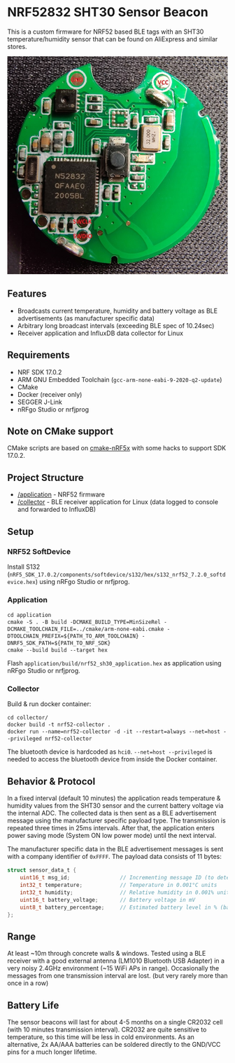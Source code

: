 # NRF52832 SHT30 Sensor Beacon
This is a custom firmware for NRF52 based BLE tags with an SHT30 temperature/humidity sensor that can be found on AliExpress and similar stores.

![PCB](pcb-small.jpg)

## Features
 * Broadcasts current temperature, humidity and battery voltage as BLE advertisements (as manufacturer specific data)
 * Arbitrary long broadcast intervals (exceeding BLE spec of 10.24sec)
 * Receiver application and InfluxDB data collector for Linux

## Requirements
 * NRF SDK 17.0.2
 * ARM GNU Embedded Toolchain (`gcc-arm-none-eabi-9-2020-q2-update`)
 * CMake 
 * Docker (receiver only)
 * SEGGER J-Link
 * nRFgo Studio or nrfjprog

## Note on CMake support
CMake scripts are based on [cmake-nRF5x](https://github.com/Polidea/cmake-nRF5x) with some hacks to support SDK 17.0.2.

## Project Structure
 * [/application](application/) - NRF52 firmware
 * [/collector](collector/) - BLE receiver application for Linux (data logged to console and forwarded to InfluxDB)

## Setup

### NRF52 SoftDevice
Install S132 (`nRF5_SDK_17.0.2/components/softdevice/s132/hex/s132_nrf52_7.2.0_softdevice.hex`) using nRFgo Studio or nrfjprog.

### Application
```
cd application
cmake -S . -B build -DCMAKE_BUILD_TYPE=MinSizeRel -DCMAKE_TOOLCHAIN_FILE=../cmake/arm-none-eabi.cmake -DTOOLCHAIN_PREFIX=${PATH_TO_ARM_TOOLCHAIN} -DNRF5_SDK_PATH=${PATH_TO_NRF_SDK}
cmake --build build --target hex
```
Flash `application/build/nrf52_sh30_application.hex` as application using nRFgo Studio or nrfjprog. 

### Collector
Build & run docker container:
```
cd collector/
docker build -t nrf52-collector .
docker run --name=nrf52-collector -d -it --restart=always --net=host --privileged nrf52-collector
```

The bluetooth device is hardcoded as `hci0`. `--net=host --privileged` is needed to access the bluetooth device from inside the Docker container.


## Behavior & Protocol
In a fixed interval (default 10 minutes) the application reads temperature & humidity values from the SHT30 sensor and the current battery voltage via the internal ADC.
The collected data is then sent as a BLE advertisement message using the manufacturer specific payload type. The transmission is repeated three times in 25ms intervals. 
After that, the application enters power saving mode (System ON low power mode) until the next interval.

The manufacturer specific data in the BLE advertisement messages is sent with a company identifier of `0xFFFF`. The payload data consists of 11 bytes:
```C
struct sensor_data_t {
    uint16_t msg_id;                // Incrementing message ID (to detect lost messages and filter duplicates)
    int32_t temperature;            // Temperature in 0.001°C units
    int32_t humidity;               // Relative humidity in 0.001% units
    uint16_t battery_voltage;       // Battery voltage in mV
    uint8_t battery_percentage;     // Estimated battery level in % (based on battery_level_in_percent() in NRF SDK)
};
```

## Range
At least ~10m through concrete walls & windows. Tested using a BLE receiver with a good external antenna (LM1010 Bluetooth USB Adapter) in a very noisy 2.4GHz environment (~15 WiFi APs in range). Occasionally the messages from one transmission interval are lost. (but very rarely more than once in a row)

## Battery Life
The sensor beacons will last for about 4-5 months on a single CR2032 cell (with 10 minutes transmission interval).
CR2032 are quite sensitive to temperature, so this time will be less in cold environments.
As an alternative, 2x AA/AAA batteries can be soldered directly to the GND/VCC pins for a much longer lifetime.